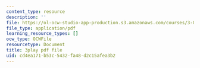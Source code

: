 ```yaml
---
content_type: resource
description: ''
file: https://ol-ocw-studio-app-production.s3.amazonaws.com/courses/3-091-introduction-to-solid-state-chemistry-fall-2018/cd4ea171b53c5432fa48d2c15afea3b2_uVGQayrQ9JA.pdf
file_type: application/pdf
learning_resource_types: []
ocw_type: OCWFile
resourcetype: Document
title: 3play pdf file
uid: cd4ea171-b53c-5432-fa48-d2c15afea3b2
---
```

